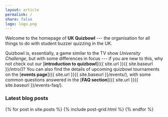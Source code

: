 ```yaml
---
layout: article
permalink: /
share: false
logo: logo.png
---
```


Welcome to the homepage of **UK Quizbowl** --- the organisation for all things to do with student buzzer quizzing in the UK.

Quizbowl is, essentially, a game similar to the TV show *University Challenge*, but with some differences in focus ---  if you are new to this, why not check out our [**introduction to quizbowl**]({{ site.url }}{{ site.baseurl }}/intro/)? You can also find the details of upcoming quizbowl tournaments on the [**events page**]({{ site.url }}{{ site.baseurl }}/events/), with some common questions answered in the [**FAQ section**]({{ site.url }}{{ site.baseurl }}/events-faq/).


### Latest blog posts

<div class="tiles">
{% for post in site.posts %}
	{% include post-grid.html %}
{% endfor %}
</div><!-- /.tiles -->
